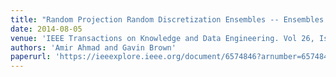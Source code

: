 ```yaml
---
title: "Random Projection Random Discretization Ensembles -- Ensembles of Linear Multivariate Decision Trees"
date: 2014-08-05
venue: 'IEEE Transactions on Knowledge and Data Engineering. Vol 26, Issue 5, pages 143-152'
authors: 'Amir Ahmad and Gavin Brown'
paperurl: 'https://ieeexplore.ieee.org/document/6574846?arnumber=6574846'
---
```

